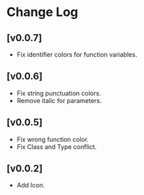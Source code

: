 # Change Log

## [v0.0.7]

- Fix identifier colors for function variables.

## [v0.0.6]

- Fix string punctuation colors.
- Remove italic for parameters.

## [v0.0.5]

- Fix wrong function color.
- Fix Class and Type conflict.

## [v0.0.2]

- Add Icon.
